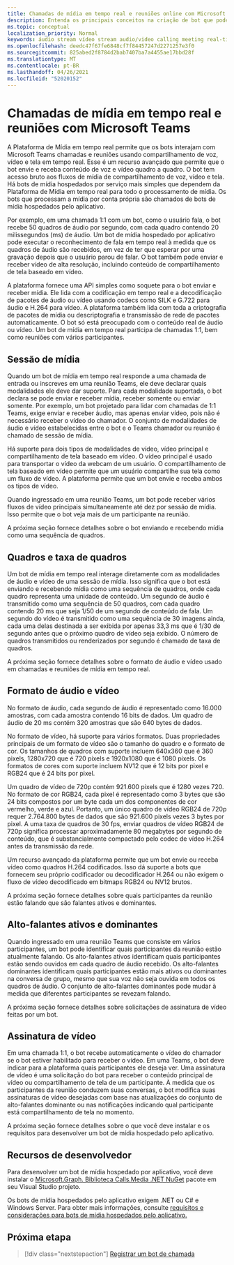 ```yaml
---
title: Chamadas de mídia em tempo real e reuniões online com Microsoft Teams
description: Entenda os principais conceitos na criação de bot que podem conduzir chamadas de áudio e vídeo em tempo real e reuniões online.
ms.topic: conceptual
localization_priority: Normal
keywords: áudio stream vídeo stream audio/video calling meeting real-time media application-hosted media service-hosted media hosted media
ms.openlocfilehash: deedc47f67fe6848cf7f84457247d2271257e3f0
ms.sourcegitcommit: 825abed2f8784d2bab7407ba7a4455ae17bbd28f
ms.translationtype: MT
ms.contentlocale: pt-BR
ms.lasthandoff: 04/26/2021
ms.locfileid: "52020152"
---
```

# <a name="real-time-media-calls-and-meetings-with-microsoft-teams"></a>Chamadas de mídia em tempo real e reuniões com Microsoft Teams

A Plataforma de Mídia em tempo real permite que os bots interajam com Microsoft Teams chamadas e reuniões usando compartilhamento de voz, vídeo e tela em tempo real. Esse é um recurso avançado que permite que o bot envie e receba conteúdo de voz e vídeo quadro a quadro. O bot tem acesso bruto aos fluxos de mídia de compartilhamento de voz, vídeo e tela. Há bots de mídia hospedados por serviço mais simples que dependem da Plataforma de Mídia em tempo real para todo o processamento de mídia. Os bots que processam a mídia por conta própria são chamados de bots de mídia hospedados pelo aplicativo.

Por exemplo, em uma chamada 1:1 com um bot, como o usuário fala, o bot recebe 50 quadros de áudio por segundo, com cada quadro contendo 20 milissegundos (ms) de áudio. Um bot de mídia hospedado por aplicativo pode executar o reconhecimento de fala em tempo real à medida que os quadros de áudio são recebidos, em vez de ter que esperar por uma gravação depois que o usuário parou de falar. O bot também pode enviar e receber vídeo de alta resolução, incluindo conteúdo de compartilhamento de tela baseado em vídeo.

A plataforma fornece uma API simples como soquete para o bot enviar e receber mídia. Ele lida com a codificação em tempo real e a decodificação de pacotes de áudio ou vídeo usando codecs como SILK e G.722 para áudio e H.264 para vídeo. A plataforma também lida com toda a criptografia de pacotes de mídia ou descriptografia e transmissão de rede de pacotes automaticamente. O bot só está preocupado com o conteúdo real de áudio ou vídeo. Um bot de mídia em tempo real participa de chamadas 1:1, bem como reuniões com vários participantes.

## <a name="media-session"></a>Sessão de mídia

Quando um bot de mídia em tempo real responde a uma chamada de entrada ou inscreves em uma reunião Teams, ele deve declarar quais modalidades ele deve dar suporte. Para cada modalidade suportada, o bot declara se pode enviar e receber mídia, receber somente ou enviar somente. Por exemplo, um bot projetado para lidar com chamadas de 1:1 Teams, exige enviar e receber áudio, mas apenas enviar vídeo, pois não é necessário receber o vídeo do chamador. O conjunto de modalidades de áudio e vídeo estabelecidas entre o bot e o Teams chamador ou reunião é chamado de sessão de mídia.

Há suporte para dois tipos de modalidades de vídeo, vídeo principal e compartilhamento de tela baseado em vídeo. O vídeo principal é usado para transportar o vídeo da webcam de um usuário. O compartilhamento de tela baseado em vídeo permite que um usuário compartilhe sua tela como um fluxo de vídeo. A plataforma permite que um bot envie e receba ambos os tipos de vídeo.

Quando ingressado em uma reunião Teams, um bot pode receber vários fluxos de vídeo principais simultaneamente até dez por sessão de mídia. Isso permite que o bot veja mais de um participante na reunião.

A próxima seção fornece detalhes sobre o bot enviando e recebendo mídia como uma sequência de quadros.

## <a name="frames-and-frame-rate"></a>Quadros e taxa de quadros

Um bot de mídia em tempo real interage diretamente com as modalidades de áudio e vídeo de uma sessão de mídia. Isso significa que o bot está enviando e recebendo mídia como uma sequência de quadros, onde cada quadro representa uma unidade de conteúdo. Um segundo de áudio é transmitido como uma sequência de 50 quadros, com cada quadro contendo 20 ms que seja 1/50 de um segundo de conteúdo de fala. Um segundo do vídeo é transmitido como uma sequência de 30 imagens ainda, cada uma delas destinada a ser exibida por apenas 33,3 ms que é 1/30 de segundo antes que o próximo quadro de vídeo seja exibido. O número de quadros transmitidos ou renderizados por segundo é chamado de taxa de quadros.

A próxima seção fornece detalhes sobre o formato de áudio e vídeo usado em chamadas e reuniões de mídia em tempo real.

## <a name="audio-and-video-format"></a>Formato de áudio e vídeo

No formato de áudio, cada segundo de áudio é representado como 16.000 amostras, com cada amostra contendo 16 bits de dados. Um quadro de áudio de 20 ms contém 320 amostras que são 640 bytes de dados.

No formato de vídeo, há suporte para vários formatos. Duas propriedades principais de um formato de vídeo são o tamanho do quadro e o formato de cor. Os tamanhos de quadros com suporte incluem 640x360 que é 360 pixels, 1280x720 que é 720 pixels e 1920x1080 que é 1080 pixels. Os formatos de cores com suporte incluem NV12 que é 12 bits por pixel e RGB24 que é 24 bits por pixel.

Um quadro de vídeo de 720p contém 921.600 pixels que é 1280 vezes 720. No formato de cor RGB24, cada pixel é representado como 3 bytes que são 24 bits compostos por um byte cada um dos componentes de cor vermelho, verde e azul. Portanto, um único quadro de vídeo RGB24 de 720p requer 2.764.800 bytes de dados que são 921.600 pixels vezes 3 bytes por pixel. A uma taxa de quadros de 30 fps, enviar quadros de vídeo RGB24 de 720p significa processar aproximadamente 80 megabytes por segundo de conteúdo, que é substancialmente compactado pelo codec de vídeo H.264 antes da transmissão da rede.

Um recurso avançado da plataforma permite que um bot envie ou receba vídeo como quadros H.264 codificados. Isso dá suporte a bots que fornecem seu próprio codificador ou decodificador H.264 ou não exigem o fluxo de vídeo decodificado em bitmaps RGB24 ou NV12 brutos.

A próxima seção fornece detalhes sobre quais participantes da reunião estão falando que são falantes ativos e dominantes.

## <a name="active-and-dominant-speakers"></a>Alto-falantes ativos e dominantes

Quando ingressado em uma reunião Teams que consiste em vários participantes, um bot pode identificar quais participantes da reunião estão atualmente falando. Os alto-falantes ativos identificam quais participantes estão sendo ouvidos em cada quadro de áudio recebido. Os alto-falantes dominantes identificam quais participantes estão mais ativos ou dominantes na conversa de grupo, mesmo que sua voz não seja ouvida em todos os quadros de áudio. O conjunto de alto-falantes dominantes pode mudar à medida que diferentes participantes se revezam falando.

A próxima seção fornece detalhes sobre solicitações de assinatura de vídeo feitas por um bot.

## <a name="video-subscription"></a>Assinatura de vídeo

Em uma chamada 1:1, o bot recebe automaticamente o vídeo do chamador se o bot estiver habilitado para receber o vídeo. Em uma Teams, o bot deve indicar para a plataforma quais participantes ele deseja ver. Uma assinatura de vídeo é uma solicitação do bot para receber o conteúdo principal de vídeo ou compartilhamento de tela de um participante. À medida que os participantes da reunião conduzem suas conversas, o bot modifica suas assinaturas de vídeo desejadas com base nas atualizações do conjunto de alto-falantes dominante ou nas notificações indicando qual participante está compartilhamento de tela no momento.

A próxima seção fornece detalhes sobre o que você deve instalar e os requisitos para desenvolver um bot de mídia hospedado pelo aplicativo.

## <a name="developer-resources"></a>Recursos de desenvolvedor

Para desenvolver um bot de mídia hospedado por aplicativo, você deve instalar o [Microsoft.Graph. Biblioteca Calls.Media .NET NuGet](https://www.nuget.org/packages/Microsoft.Graph.Communications.Calls.Media/) pacote em seu Visual Studio projeto.

Os bots de mídia hospedados pelo aplicativo exigem .NET ou C# e Windows Server. Para obter mais informações, consulte [requisitos e considerações para bots de mídia hospedados pelo aplicativo.](requirements-considerations-application-hosted-media-bots.md#c-or-net-and-windows-server-for-development)

## <a name="next-step"></a>Próxima etapa

> [!div class="nextstepaction"]
> [Registrar um bot de chamada](~/bots/calls-and-meetings/registering-calling-bot.md)

